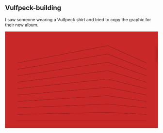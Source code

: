 ## Vulfpeck-building
I saw someone wearing a Vulfpeck shirt and tried to copy the graphic for their new album.


![Alt Text](https://github.com/brennnnan/p5-projects/blob/master/vulfpeck-building/vulfpeck.png)


